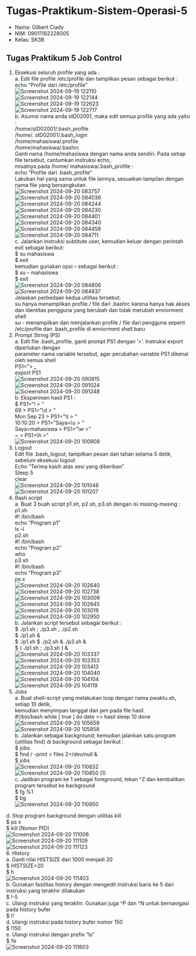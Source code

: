 # Tugas-Praktikum-Sistem-Operasi-5
- Nama: Gilbert Ciady
- NIM: 09011182328005
- Kelas: SK3B
## Tugas Praktikum 5 Job Control
1. Eksekusi seluruh profile yang ada :  
a. Edit file profile /etc/profile dan tampilkan pesan sebagai berikut :  
echo “Profile dari /etc/profile”  
![Screenshot 2024-09-19 122110](https://github.com/user-attachments/assets/63b6fc5f-1bb4-4a39-8c54-d384646a1bdd)  
![Screenshot 2024-09-19 122144](https://github.com/user-attachments/assets/5969be1b-fb3f-48e5-b5b1-14c88e2af511)  
![Screenshot 2024-09-19 122623](https://github.com/user-attachments/assets/69efe8d2-1703-4528-9fc9-a6d0cf233344)  
![Screenshot 2024-09-19 122717](https://github.com/user-attachments/assets/127a0c2a-393e-4f1d-a4c1-59b79708ebbc)  
b. Asumsi nama anda stD02001, maka edit semua profile yang ada yaitu :  
/home/stD02001/.bash_profile  
/home/. stD02001/.bash_login  
/home/mahasiswa/.profile  
/home/mahasiswa/.bashrc  
Ganti nama /home/mahasiswa dengan nama anda sendiri. Pada setiap file tersebut, cantumkan instruksi echo,  
misalnya pada /home/ mahasiswa/.bash_profile :  
echo “Profile dari .bash_profile”  
Lakukan hal yang sama untuk file lainnya, sesuaikan tampilan dengan nama file yang bersangkutan.  
![Screenshot 2024-09-20 083757](https://github.com/user-attachments/assets/9dddf295-ae01-4047-93a3-1054afaf7999)  
![Screenshot 2024-09-20 084036](https://github.com/user-attachments/assets/7653cc00-4c2b-42c4-91ae-94e1d41cf10e)  
![Screenshot 2024-09-20 084244](https://github.com/user-attachments/assets/8dc671ba-9551-4a94-802d-e3c3c104ee91)  
![Screenshot 2024-09-20 084230](https://github.com/user-attachments/assets/651b8b87-cbf7-4c8f-bb25-817a84df2552)  
![Screenshot 2024-09-20 084401](https://github.com/user-attachments/assets/25a467f0-c7d2-478f-b6a4-0c4027ceb025)  
![Screenshot 2024-09-20 084340](https://github.com/user-attachments/assets/9fe7269d-68b3-4816-afb5-c945a1f5e254)  
![Screenshot 2024-09-20 084458](https://github.com/user-attachments/assets/90102b94-dfc7-4743-96e0-571275ef0cfb)  
![Screenshot 2024-09-20 084711](https://github.com/user-attachments/assets/45e4a897-f378-426a-8187-ad793338c634)  
c. Jalankan instruksi subtitute user, kemudian keluar dengan perintah exit sebagai berikut:  
$ su mahasiswa  
$ exit  
kemudian gunakan opsi – sebagai berikut :  
$ su – mahasiswa  
$ exit  
![Screenshot 2024-09-20 084806](https://github.com/user-attachments/assets/e3e3bc8a-d226-4d02-ad99-861dc9ec20d1)  
![Screenshot 2024-09-20 084837](https://github.com/user-attachments/assets/804454e3-82b5-4826-bd3a-ad315ef7d3c0)  
Jelaskan perbedaan kedua utilitas tersebut.  
su hanya menampilkan profile / file dari .bashrc karena hanya hak akses dan identitas pengguna yang berubah dan tidak merubah enviorment shell  
su - menampilkan dan menjalankan profile / file dari pengguna seperti /etc/profile dan .bash_profile di enviorment shell baru  
2. Prompt String (PS)  
a. Edit file .bash_profile, ganti prompt PS1 dengan ‘>’. Instruksi export diperlukan dengan  
parameter nama variable tersebut, agar perubahan variable PS1 dikenal oleh semua shell  
PS1=‟> „  
export PS1  
![Screenshot 2024-09-20 090915](https://github.com/user-attachments/assets/7e84b1cb-3e01-4bde-916a-b0debcf3834c)  
![Screenshot 2024-09-20 091024](https://github.com/user-attachments/assets/a32b129d-ed47-4314-aa76-255829b46b22)  
![Screenshot 2024-09-20 091248](https://github.com/user-attachments/assets/dd001fc6-0687-4fcc-938c-2dc345b5324a)  
b. Eksperimen hasil PS1 :  
$ PS1=“\! > “  
69 > PS1=”\d > “  
Mon Sep 23 > PS1=”\t > “  
10:10:20 > PS1=”Saya=\u > “  
Saya=mahasiswa > PS1=”\w >”  
~ > PS1=\h >”  
![Screenshot 2024-09-20 100908](https://github.com/user-attachments/assets/d6a24c50-199e-4191-a68a-245c26204a71)  
3. Logout  
Edit file .bash_logout, tampilkan pesan dan tahan selama 5 detik, sebelum eksekusi logout  
Echo “Terima kasih atas sesi yang diberikan”  
Sleep 5  
clear  
![Screenshot 2024-09-20 101046](https://github.com/user-attachments/assets/a5a30aa5-cdf1-4355-8cdc-e8dca345caa0)  
![Screenshot 2024-09-20 101207](https://github.com/user-attachments/assets/b5501e03-4144-44d0-aff5-f08bd41ec9a0)  
4. Bash script  
a. Buat 3 buah script p1.sh, p2.sh, p3.sh dengan isi masing-masing :  
p1.sh  
#! /bin/bash  
echo “Program p1”  
ls –l  
p2.sh  
#! /bin/bash  
echo “Program p2”  
who  
p3.sh  
#! /bin/bash  
echo “Program p3”  
ps x  
![Screenshot 2024-09-20 102640](https://github.com/user-attachments/assets/470fad6d-4cb9-418a-8bf5-eb204a158135)  
![Screenshot 2024-09-20 102738](https://github.com/user-attachments/assets/772ac0eb-1e5e-46da-90c4-8c5c7a5094d2)  
![Screenshot 2024-09-20 103009](https://github.com/user-attachments/assets/75fe4e33-4d50-48d9-82df-b83b04315836)  
![Screenshot 2024-09-20 102845](https://github.com/user-attachments/assets/7646063e-9ae3-4818-b0ea-46b29be0929c)  
![Screenshot 2024-09-20 103019](https://github.com/user-attachments/assets/1f20058c-0a0a-41ed-9c2f-a58719afd4ca)  
![Screenshot 2024-09-20 102950](https://github.com/user-attachments/assets/ff4b392d-32a0-4367-83b2-55b185fa9970)  
b. Jalankan script tersebut sebagai berikut :  
$ ./p1.sh ; ./p3.sh ; ./p2.sh  
$ ./p1.sh &  
$ ./p1.sh $ ./p2.sh & ./p3.sh &  
$ ( ./p1.sh ; ./p3.sh ) &  
![Screenshot 2024-09-20 103337](https://github.com/user-attachments/assets/131a4397-e592-4ddf-81f7-9a59edcdd8b1)  
![Screenshot 2024-09-20 103353](https://github.com/user-attachments/assets/57f6e62b-6c8a-4ba6-bc3c-4aa28bfd63c1)  
![Screenshot 2024-09-20 103413](https://github.com/user-attachments/assets/7bf05091-3f7b-4f09-a3e1-4ba4c6b96a6c)  
![Screenshot 2024-09-20 104040](https://github.com/user-attachments/assets/7d09af14-8b0d-45fc-927a-5d9190a6fa7b)  
![Screenshot 2024-09-20 104104](https://github.com/user-attachments/assets/9b7fbcd4-1f31-4895-b838-d14fad049adf)  
![Screenshot 2024-09-20 104119](https://github.com/user-attachments/assets/8002be90-8b20-4d64-b0f1-bb7d5c82cfcc)  
5. Jobs  
a. Buat shell-script yang melakukan loop dengan nama pwaktu.sh, setiap 10 detik,  
kemudian menyimpan tanggal dan jam pada file hasil.  
#!/bin/bash 
while [ true ] 
do 
  date >> hasil 
  sleep 10 
done 
![Screenshot 2024-09-20 105659](https://github.com/user-attachments/assets/ad5ca104-64b3-41e5-997d-c9f746276e22)  
![Screenshot 2024-09-20 105858](https://github.com/user-attachments/assets/430e6238-ec14-40b7-a322-6b39936aecaf)  
b. Jalankan sebagai background; kemudian jalankan satu program (utilitas find) di background sebagai berikut :  
$ jobs  
$ find / -print > files 2>/dev/null &  
$ jobs  
![Screenshot 2024-09-20 110832](https://github.com/user-attachments/assets/9850ae66-db84-4f65-ac91-4d95c98907eb)  
![Screenshot 2024-09-20 110850 (1)](https://github.com/user-attachments/assets/ec03d988-0165-4e13-b146-38f99cc499e0)  
c. Jadikan program ke 1 sebagai foreground, tekan ^Z dan kembalikan program tersebut ke background  
$ fg %1  
$ bg  
![Screenshot 2024-09-20 110850](https://github.com/user-attachments/assets/de0deb73-3923-4fb2-bddd-86de28ec0c73)  

d. Stop program background dengan utilitas kill   
$ ps x  
$ kill [Nomor PID]  
![Screenshot 2024-09-20 111006](https://github.com/user-attachments/assets/8138d6cd-a8b6-482a-aa91-be18798be628)  
![Screenshot 2024-09-20 111109](https://github.com/user-attachments/assets/cf7f296d-f179-4ca0-a74a-94cd8f11dcd5)  
![Screenshot 2024-09-20 111123](https://github.com/user-attachments/assets/9e7da7fb-9414-4f8f-8554-1a0c56073ffe)  
6. History  
a. Ganti nilai HISTSIZE dari 1000 menjadi 20  
$ HISTSIZE=20  
$ h  
![Screenshot 2024-09-20 111403](https://github.com/user-attachments/assets/cfdd5340-bd6c-4c41-8762-f8f3971edc32)  
b. Gunakan fasilitas history dengan mengedit instruksi baris ke 5 dari instruksi yang terakhir dilakukan  
$ !-5  
c. Ulangi instruksi yang terakhir. Gunakan juga ^P dan ^N untuk bernavigasi pada history bufer  
$ !!  
d. Ulangi instruksi pada history bufer nomor 150  
$ !150  
e. Ulangi instruksi dengan prefix “ls”  
$ !ls  
![Screenshot 2024-09-20 111603](https://github.com/user-attachments/assets/dcd12021-4627-4e97-8bd1-e7f5d9da9f2a)  

